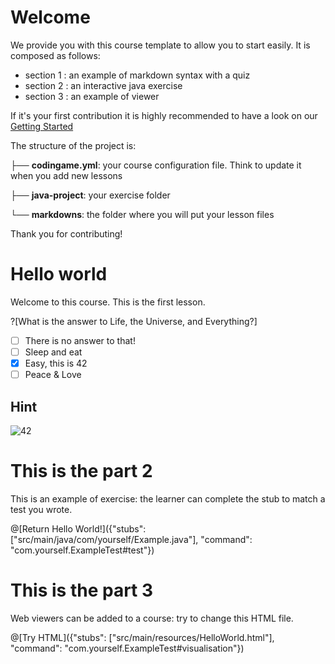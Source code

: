 
# Welcome

We provide you with this course template to allow you to start easily.
It is composed as follows:
* section 1 : an example of markdown syntax with a quiz
* section 2 : an interactive java exercise
* section 3 : an example of viewer

If it's your first contribution it is highly recommended to have a look on our [Getting Started](https://docs.google.com/document/d/12-geAhlmIRNJ3uRdpu6npLIhJ8fXm-8XqupsLCDDpV0/edit?usp=sharing)

The structure of the project is:

├── **codingame.yml**: your course configuration file. Think to update it when you add new lessons

├── **java-project**: your exercise folder

└── **markdowns**: the folder where you will put your lesson files


Thank you for contributing!



# Hello world

Welcome to this course. This is the first lesson.

?[What is the answer to Life, the Universe, and Everything?]
-[ ] There is no answer to that!
-[ ] Sleep and eat
-[x] Easy, this is 42
-[ ] Peace & Love

## Hint

![42](http://www.thespectrumofriemannium.com/wp-content/uploads/2014/08/42entropytext_quotes_the_hitchhikers_gu_1600x1200.jpg)


# This is the part 2


This is an example of exercise: the learner can complete the stub to match a test you wrote.

@[Return Hello World!]({"stubs": ["src/main/java/com/yourself/Example.java"], "command": "com.yourself.ExampleTest#test"})

# This is the part 3


Web viewers can be added to a course: try to change this HTML file.

@[Try HTML]({"stubs": ["src/main/resources/HelloWorld.html"], "command": "com.yourself.ExampleTest#visualisation"})
